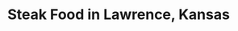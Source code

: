 ---
active: true
description: Steak restaurants offering curbside, takeout, and delivery food in Lawrence,
  Kansas
name: Steak
sitemap: true
slug: steak
title: Steak Food in Lawrence, Kansas
---
